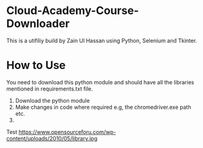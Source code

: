 # Cloud-Academy-Course-Downloader

This is a utifiliy build by Zain Ul Hassan using Python, Selenium and Tkinter. 

# How to Use
You need to download this python module and should have all the libraries mentioned in requirements.txt file.

1. Download the python module
2. Make changes in code where required e.g, the chromedriver.exe path etc.
3. 

Test
https://www.opensourceforu.com/wp-content/uploads/2010/05/library.jpg
